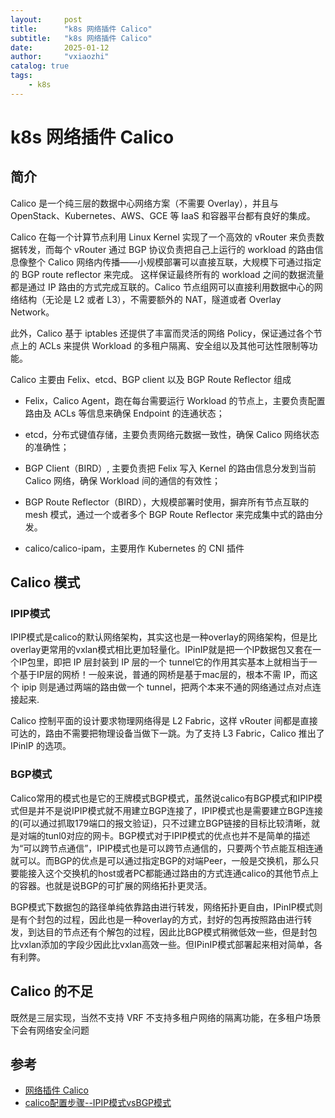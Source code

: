 ```yaml
---
layout:     post
title:      "k8s 网络插件 Calico"
subtitle:   "k8s 网络插件 Calico"
date:       2025-01-12
author:     "vxiaozhi"
catalog: true
tags:
    - k8s
---
```


# k8s 网络插件 Calico

## 简介

Calico 是一个纯三层的数据中心网络方案（不需要 Overlay），并且与 OpenStack、Kubernetes、AWS、GCE 等 IaaS 和容器平台都有良好的集成。

Calico 在每一个计算节点利用 Linux Kernel 实现了一个高效的 vRouter 来负责数据转发，而每个 vRouter 通过 BGP 协议负责把自己上运行的 workload 的路由信息像整个 Calico 网络内传播——小规模部署可以直接互联，大规模下可通过指定的 BGP route reflector 来完成。 这样保证最终所有的 workload 之间的数据流量都是通过 IP 路由的方式完成互联的。Calico 节点组网可以直接利用数据中心的网络结构（无论是 L2 或者 L3），不需要额外的 NAT，隧道或者 Overlay Network。

此外，Calico 基于 iptables 还提供了丰富而灵活的网络 Policy，保证通过各个节点上的 ACLs 来提供 Workload 的多租户隔离、安全组以及其他可达性限制等功能。


Calico 主要由 Felix、etcd、BGP client 以及 BGP Route Reflector 组成

- Felix，Calico Agent，跑在每台需要运行 Workload 的节点上，主要负责配置路由及 ACLs 等信息来确保 Endpoint 的连通状态；

- etcd，分布式键值存储，主要负责网络元数据一致性，确保 Calico 网络状态的准确性；

- BGP Client（BIRD）, 主要负责把 Felix 写入 Kernel 的路由信息分发到当前 Calico 网络，确保 Workload 间的通信的有效性；

- BGP Route Reflector（BIRD），大规模部署时使用，摒弃所有节点互联的 mesh 模式，通过一个或者多个 BGP Route Reflector 来完成集中式的路由分发。

- calico/calico-ipam，主要用作 Kubernetes 的 CNI 插件

## Calico 模式

### IPIP模式

IPIP模式是calico的默认网络架构，其实这也是一种overlay的网络架构，但是比overlay更常用的vxlan模式相比更加轻量化。IPinIP就是把一个IP数据包又套在一个IP包里，即把 IP 层封装到 IP 层的一个 tunnel它的作用其实基本上就相当于一个基于IP层的网桥！一般来说，普通的网桥是基于mac层的，根本不需 IP，而这个 ipip 则是通过两端的路由做一个 tunnel，把两个本来不通的网络通过点对点连接起来.

Calico 控制平面的设计要求物理网络得是 L2 Fabric，这样 vRouter 间都是直接可达的，路由不需要把物理设备当做下一跳。为了支持 L3 Fabric，Calico 推出了 IPinIP 的选项。

### BGP模式

Calico常用的模式也是它的王牌模式BGP模式，虽然说calico有BGP模式和IPIP模式但是并不是说IPIP模式就不用建立BGP连接了，IPIP模式也是需要建立BGP连接的(可以通过抓取179端口的报文验证)，只不过建立BGP链接的目标比较清晰，就是对端的tunl0对应的网卡。BGP模式对于IPIP模式的优点也并不是简单的描述为“可以跨节点通信”，IPIP模式也是可以跨节点通信的，只要两个节点能互相连通就可以。而BGP的优点是可以通过指定BGP的对端Peer，一般是交换机，那么只要能接入这个交换机的host或者PC都能通过路由的方式连通calico的其他节点上的容器。也就是说BGP的可扩展的网络拓扑更灵活。

BGP模式下数据包的路径单纯依靠路由进行转发，网络拓扑更自由，IPinIP模式则是有个封包的过程，因此也是一种overlay的方式，封好的包再按照路由进行转发，到达目的节点还有个解包的过程，因此比BGP模式稍微低效一些，但是封包比vxlan添加的字段少因此比vxlan高效一些。但IPinIP模式部署起来相对简单，各有利弊。


## Calico 的不足

既然是三层实现，当然不支持 VRF
不支持多租户网络的隔离功能，在多租户场景下会有网络安全问题

## 参考

- [网络插件 Calico](https://kubernetes.feisky.xyz/extension/network/calico)
- [calico配置步骤--IPIP模式vsBGP模式](https://www.cnblogs.com/janeysj/p/14804986.html)
